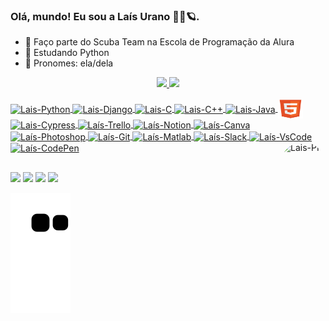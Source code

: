 ### Olá, mundo! Eu sou a Laís Urano 👩‍💻🪐.

- 💙 Faço parte do Scuba Team na Escola de Programação da Alura
- 🐍 Estudando Python
- 💭 Pronomes: ela/dela

<div align="center">
  <a href="https://github.com/uranolais">
  <img height="180em" src="https://github-readme-stats.vercel.app/api?username=uranolais&show_icons=true&theme=dracula&include_all_commits=true&count_private=true"/>
  <img height="180em" src="https://github-readme-stats.vercel.app/api/top-langs/?username=uranolais&layout=compact&langs_count=7&theme=dracula"/>
</div>

<div style="display: inline_block"><br>
  <img align="center" alt="Lais-Python" height="30" width="40" src="https://raw.githubusercontent.com/abrahamcalf/programming-languages-logos/master/src/python/python.png">
  <img align="center" alt="Lais-Django" height="30" width="40" src="https://cdn.jsdelivr.net/gh/devicons/devicon/icons/django/django-plain.svg">
  <img align="center" alt="Lais-C" height="30" width="40" src="https://raw.githubusercontent.com/abrahamcalf/programming-languages-logos/master/src/c/c.png">
  <img align="center" alt="Lais-C++" height="30" width="40" src="https://cdn.jsdelivr.net/gh/devicons/devicon/icons/cplusplus/cplusplus-original.svg">
  <img align="center" alt="Lais-Java" height="30" width="40" src="https://raw.githubusercontent.com/abrahamcalf/programming-languages-logos/master/src/java/java.png">
  <img align="center" alt="Laís-HTML" height="30" width="40" src="https://raw.githubusercontent.com/devicons/devicon/master/icons/html5/html5-original.svg">
  <img align="center" alt="Lais-Cypress" height="30" width="40" src="https://user-images.githubusercontent.com/95968249/213702887-6e6594e3-5b62-4def-87bf-01aac54b09b4.png">
  <img align="center" alt="Laís-Trello" height="30" width="40" src="https://user-images.githubusercontent.com/95968249/205514076-90bac066-9f5b-4de2-8735-758163f86fa3.png">
  <img align="center" alt="Laís-Notion" height="30" width="40" src="https://user-images.githubusercontent.com/95968249/205514091-c4d02a3e-0565-49c9-8a27-f4288fd6f85e.png">
  <img align="center" alt="Laís-Canva" height="30" width="40" src="https://cdn.jsdelivr.net/gh/devicons/devicon/icons/canva/canva-original.svg">
  <img align="center" alt="Laís-Photoshop" height="30" width="40" src="https://cdn.jsdelivr.net/gh/devicons/devicon/icons/photoshop/photoshop-plain.svg">
  <img align="center" alt="Laís-Git" height="30" width="40" src="https://cdn.jsdelivr.net/gh/devicons/devicon/icons/git/git-original.svg">
  <img align="center" alt="Laís-Matlab" height="30" width="40" src="https://cdn.jsdelivr.net/gh/devicons/devicon/icons/matlab/matlab-original.svg">
  <img align="center" alt="Laís-Slack" height="30" width="40" src="https://cdn.jsdelivr.net/gh/devicons/devicon/icons/slack/slack-original.svg">
  <img align="center" alt="Laís-VsCode" height="30" width="40" src="https://cdn.jsdelivr.net/gh/devicons/devicon/icons/visualstudio/visualstudio-plain.svg">
  <img align="center" alt="Laís-CodePen" height="30" width="40" src="https://cdn.jsdelivr.net/gh/devicons/devicon/icons/codepen/codepen-plain.svg">

  <img align="right" alt="Lais-PIC" height="150" style="border-radius:50px;" src="https://i.picasion.com/pic92/3abd349269a6435d05f76799d24f14ff.gif">
</div>

##

<div> 
  <a href="https://www.instagram.com/laisbritoup/" target="_blank"><img src="https://img.shields.io/badge/-Instagram-%23E4405F?style=for-the-badge&logo=instagram&logoColor=white" target="_blank"></a>
  <a href = "mailto:lais.urano@gmail.com"><img src="https://img.shields.io/badge/-Gmail-%23333?style=for-the-badge&logo=gmail&logoColor=white" target="_blank"></a>
  <a href="https://www.linkedin.com/in/la%C3%ADs-urano-9a41451b3/" target="_blank"><img src="https://img.shields.io/badge/-LinkedIn-%230077B5?style=for-the-badge&logo=linkedin&logoColor=white" target="_blank"></a>
  <a href="Laís Urano#6496" target="_blank"><img src="https://img.shields.io/badge/Discord-7289DA?style=for-the-badge&logo=discord&logoColor=white" target="_blank"></a>
  
  

![Snake animation](https://github.com/uranolais/uranolais/blob/output/github-contribution-grid-snake.svg)

 </div>

